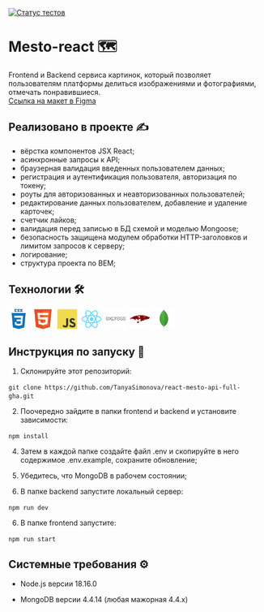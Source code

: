 [![Статус тестов](../../actions/workflows/tests.yml/badge.svg)](../../actions/workflows/tests.yml)

# Mesto-react 🗺
Frontend и Backend сервиса картинок, который позволяет пользователям платформы делиться изображениями и фотографиями, отмечать понравившиеся.  
[Ссылка на макет в Figma](https://www.figma.com/file/2cn9N9jSkmxD84oJik7xL7/JavaScript.-Sprint-4?type=design&node-id=28212-155&mode=design&t=2OYRXx1strboqa9m-0) 


## Реализовано в проекте ✍

* вёрстка компонентов JSX React;
* асинхронные запросы к API;
* браузерная валидация введенных пользователем данных;
* регистрация и аутентификация пользователя, авторизация по токену;
* роуты для авторизованных и неавторизованных пользователей;
* редактирование данных пользователем, добавление и удаление карточек;
* счетчик лайков;
* валидация перед записью в БД схемой и моделью Mongoose;
* безопасность защищена модулем обработки HTTP-заголовков и лимитом запросов к серверу;
* логирование;
* структура проекта по BEM; 

## Технологии 🛠

  <img src="https://github.com/devicons/devicon/blob/master/icons/css3/css3-plain-wordmark.svg"  title="CSS3" alt="CSS" width="40" height="40"/>&nbsp;
  <img src="https://github.com/devicons/devicon/blob/master/icons/html5/html5-original.svg" title="HTML5" alt="HTML" width="40" height="40"/>&nbsp;
  <img src="https://github.com/devicons/devicon/blob/master/icons/javascript/javascript-original.svg" title="JavaScript" alt="JavaScript" width="40" height="40"/>&nbsp;
  <img src="https://github.com/devicons/devicon/blob/master/icons/react/react-original.svg" title="React" alt="React" width="40" height="40"/>&nbsp;
  <img src="https://github.com/devicons/devicon/blob/master/icons/express/express-original-wordmark.svg" title="Express" alt="JavaScript" width="40" height="40"/>&nbsp;
  <img src="https://github.com/devicons/devicon/blob/master/icons/mongoose/mongoose-original.svg" title="Mongoose" alt="Mongoose" width="40" height="40"/>&nbsp;
  <img src="https://github.com/devicons/devicon/blob/master/icons/mongodb/mongodb-original.svg" title="MongoDB" alt="MongoDB" width="40" height="40"/>&nbsp;

## Инструкция по запуску 🏁

1. Склонируйте этот репозиторий:

  ``
  git clone https://github.com/TanyaSimonova/react-mesto-api-full-gha.git
  ``

2. Поочередно зайдите в папки frontend и backend и установите зависимости:
   
``
npm install
``
 
4. Затем в каждой папке создайте файл .env и скопируйте в него содержимое .env.example, сохраните обновление;
5. Убедитесь, что MongoDB в рабочем состоянии;


6. В папке backend запустите локальный сервер:

``
npm run dev
``

6. В папке frontend запустите:

``
npm run start
``

## Системные требования ⚙

- Node.js версии 18.16.0  

- MongoDB версии 4.4.14 (любая мажорная 4.4.х)



